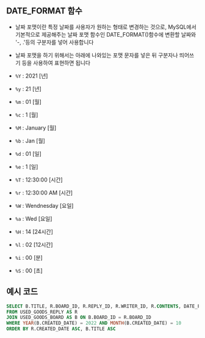 ## DATE_FORMAT 함수

- 날짜 포맷이란 특정 날짜를 사용자가 원하는 형태로 변경하는 것으로, MySQL에서 기본적으로 제공해주는 날짜 포맷 함수인 DATE_FORMAT()함수에 변환할 날짜와 '-, .'등의 구분자를 넣어 사용합니다

- 날짜 포맷을 하기 위해서는 아래에 나와있는 포맷 문자를 넣은 뒤 구분자나 띄어쓰기 등을 사용하여 표현하면 됩니다

- `%Y` : 2021 [년]

- `%y` : 21 [년]

- `%m` : 01 [월]

- `%c` : 1 [월]

- `%M` : January [월]

- `%b` : Jan [월]

- `%d` : 01 [일]

- `%e` : 1 [일]

- `%T` : 12:30:00 [시간]

- `%r` : 12:30:00 AM [시간]

- `%W` : Wendnesday [요일]

- `%a` : Wed [요일]

- `%H` : 14 [24시간]

- `%l` : 02 [12시간]

- `%i` : 00 [분]

- `%S` : 00 [초]

## 예시 코드

```sql
SELECT B.TITLE, R.BOARD_ID, R.REPLY_ID, R.WRITER_ID, R.CONTENTS, DATE_FORMAT(R.CREATED_DATE, '%Y-%m-%d') AS CREATED_DATE
FROM USED_GOODS_REPLY AS R
JOIN USED_GOODS_BOARD AS B ON B.BOARD_ID = R.BOARD_ID
WHERE YEAR(B.CREATED_DATE) = 2022 AND MONTH(B.CREATED_DATE) = 10 
ORDER BY R.CREATED_DATE ASC, B.TITLE ASC
```